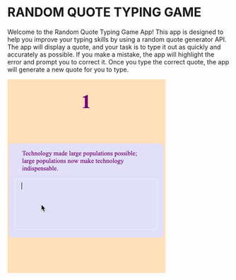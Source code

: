 <body>
	<h1>RANDOM QUOTE TYPING GAME</h1>
	<p>Welcome to the Random Quote Typing Game App! This app is designed to help you improve your typing skills by using a random quote generator API. The app will display a quote, and your task is to type it out as quickly and accurately as possible. If you make a mistake, the app will highlight the error and prompt you to correct it. Once you type the correct quote, the app will generate a new quote for you to type.</p>
	<img src="random-quote.gif" alt="random-quote gif">
</body>